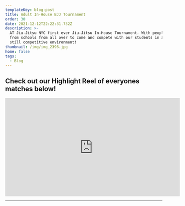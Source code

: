 ```yaml
---
templateKey: blog-post
title: Adult In-House BJJ Tournament
order: 30
date: 2021-12-12T22:22:31.732Z
description: >-
  AT Jiu-Jitsu NYC first ever Jiu-Jitsu In-House Tournament. With people joining
  from schools from all over to come and compete with our students in a fun yet
  still competitive environment!
thumbnail: /img/img_2396.jpg
home: false
tags:
  - Blog
---
```

## Check out our Highlight Reel of everyones matches below!

<iframe width="560" height="315" src="https://www.youtube.com/embed/yKzfq2AnD1g" title="YouTube video player" frameborder="0" allow="accelerometer; autoplay; clipboard-write; encrypted-media; gyroscope; picture-in-picture" allowfullscreen></iframe>

- - -
